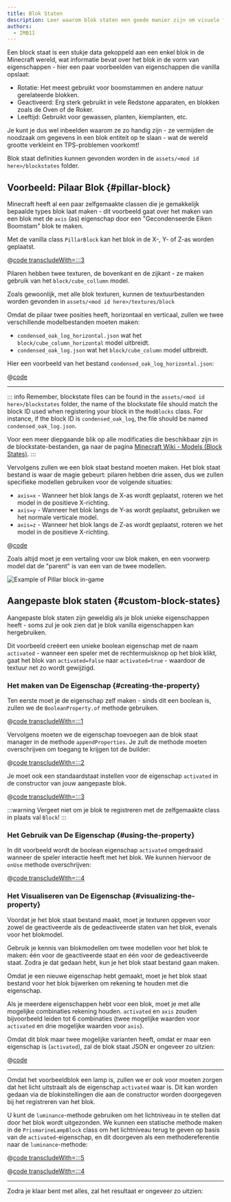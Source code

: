 ```yaml
---
title: Blok Staten
description: Leer waarom blok staten een goede manier zijn om visuele functies toe te voegen aan je blokken.
authors:
  - IMB11
---
```


Een block staat is een stukje data gekoppeld aan een enkel blok in de Minecraft wereld, wat informatie bevat over het blok in de vorm van eigenschappen - hier een paar voorbeelden van eigenschappen die vanilla opslaat:

- Rotatie: Het meest gebruikt voor boomstammen en andere natuur gerelateerde blokken.
- Geactiveerd: Erg sterk gebruikt in vele Redstone apparaten, en blokken zoals de Oven of de Roker.
- Leeftijd: Gebruikt voor gewassen, planten, kiemplanten, etc.

Je kunt je dus wel inbeelden waarom ze zo handig zijn - ze vermijden de noodzaak om gegevens in een blok entiteit op te slaan - wat de wereld grootte verkleint en TPS-problemen voorkomt!

Blok staat definities kunnen gevonden worden in de `assets/<mod id here>/blockstates` folder.

## Voorbeeld: Pilaar Blok {#pillar-block}

<!-- Note: This example could be used for a custom recipe types guide, a condensor machine block with a custom "Condensing" recipe? -->

Minecraft heeft al een paar zelfgemaakte classen die je gemakkelijk bepaalde types blok laat maken - dit voorbeeld gaat over het maken van een blok met de `axis` (as) eigenschap door een "Gecondenseerde Eiken Boomstam" blok te maken.

Met de vanilla class `PillarBlock` kan het blok in de X-, Y- of Z-as worden geplaatst.

@[code transcludeWith=:::3](@/reference/1.21.8/src/main/java/com/example/docs/block/ModBlocks.java)

Pilaren hebben twee texturen, de bovenkant en de zijkant - ze maken gebruik van het `block/cube_collumn` model.

Zoals gewoonlijk, met alle blok texturen, kunnen de textuurbestanden worden gevonden in `assets/<mod id here>/textures/block`

<DownloadEntry type="Textures" visualURL="/assets/develop/blocks/blockstates_0_large.png" downloadURL="/assets/develop/blocks/condensed_oak_log_textures.zip" />

Omdat de pilaar twee posities heeft, horizontaal en verticaal, zullen we twee verschillende modelbestanden moeten maken:

- `condensed_oak_log_horizontal.json` wat het `block/cube_column_horizontal` model uitbreidt.
- `condensed_oak_log.json` wat het `block/cube_column` model uitbreidt.

Hier een voorbeeld van het bestand `condensed_oak_log_horizontal.json`:

@[code](@/reference/1.21.8/src/main/resources/assets/fabric-docs-reference/models/block/condensed_oak_log_horizontal.json)

---

::: info
Remember, blockstate files can be found in the `assets/<mod id here>/blockstates` folder, the name of the blockstate file should match the block ID used when registering your block in the `ModBlocks` class. For instance, if the block ID is `condensed_oak_log`, the file should be named `condensed_oak_log.json`.

Voor een meer diepgaande blik op alle modificaties die beschikbaar zijn in de blockstate-bestanden, ga naar de pagina [Minecraft Wiki - Models (Block States)](https://minecraft.wiki/w/Tutorials/Models#Block_states).
:::

Vervolgens zullen we een blok staat bestand moeten maken. Het blok staat bestand is waar de magie gebeurt: pilaren hebben drie assen, dus we zullen specifieke modellen gebruiken voor de volgende situaties:

- `axis=x` - Wanneer het blok langs de X-as wordt geplaatst, roteren we het model in de positieve X-richting.
- `axis=y` - Wanneer het blok langs de Y-as wordt geplaatst, gebruiken we het normale verticale model.
- `axis=z` - Wanneer het blok langs de Z-as wordt geplaatst, roteren we het model in de positieve X-richting.

@[code](@/reference/1.21.8/src/main/resources/assets/fabric-docs-reference/blockstates/condensed_oak_log.json)

Zoals altijd moet je een vertaling voor uw blok maken, en een voorwerp model dat de "parent" is van een van de twee modellen.

![Example of Pillar block in-game](/assets/develop/blocks/blockstates_1.png)

## Aangepaste blok staten {#custom-block-states}

Aangepaste blok staten zijn geweldig als je blok unieke eigenschappen heeft - soms zul je ook zien dat je blok vanilla eigenschappen kan hergebruiken.

Dit voorbeeld creëert een unieke boolean eigenschap met de naam `activated` - wanneer een speler met de rechtermuisknop op het blok klikt, gaat het blok van `activated=false` naar `activated=true` - waardoor de textuur net zo wordt gewijzigd.

### Het maken van De Eigenschap {#creating-the-property}

Ten eerste moet je de eigenschap zelf maken - sinds dit een boolean is, zullen we de `BooleanProperty.of` methode gebruiken.

@[code transcludeWith=:::1](@/reference/1.21.8/src/main/java/com/example/docs/block/custom/PrismarineLampBlock.java)

Vervolgens moeten we de eigenschap toevoegen aan de blok staat manager in de methode `appendProperties`. Je zult de methode moeten overschrijven om toegang te krijgen tot de builder:

@[code transcludeWith=:::2](@/reference/1.21.8/src/main/java/com/example/docs/block/custom/PrismarineLampBlock.java)

Je moet ook een standaardstaat instellen voor de eigenschap `activated` in de constructor van jouw aangepaste blok.

@[code transcludeWith=:::3](@/reference/1.21.8/src/main/java/com/example/docs/block/custom/PrismarineLampBlock.java)

:::warning
Vergeet niet om je blok te registreren met de zelfgemaakte class in plaats val `Block`!
:::

### Het Gebruik van De Eigenschap {#using-the-property}

In dit voorbeeld wordt de boolean eigenschap `activated` omgedraaid wanneer de speler interactie heeft met het blok. We kunnen hiervoor de `onUse` methode overschrijven:

@[code transcludeWith=:::4](@/reference/1.21.8/src/main/java/com/example/docs/block/custom/PrismarineLampBlock.java)

### Het Visualiseren van De Eigenschap {#visualizing-the-property}

Voordat je het blok staat bestand maakt, moet je texturen opgeven voor zowel de geactiveerde als de gedeactiveerde staten van het blok, evenals voor het blokmodel.

<DownloadEntry type="Textures" visualURL="/assets/develop/blocks/blockstates_2_large.png" downloadURL="/assets/develop/blocks/prismarine_lamp_textures.zip" />

Gebruik je kennis van blokmodellen om twee modellen voor het blok te maken: één voor de geactiveerde staat en één voor de gedeactiveerde staat. Zodra je dat gedaan hebt, kun je het blok staat bestand gaan maken.

Omdat je een nieuwe eigenschap hebt gemaakt, moet je het blok staat bestand voor het blok bijwerken om rekening te houden met die eigenschap.

Als je meerdere eigenschappen hebt voor een blok, moet je met alle mogelijke combinaties rekening houden. `activated` en `axis` zouden bijvoorbeeld leiden tot 6 combinaties (twee mogelijke waarden voor `activated` en drie mogelijke waarden voor `axis`).

Omdat dit blok maar twee mogelijke varianten heeft, omdat er maar een eigenschap is (`activated`), zal de blok staat JSON er ongeveer zo uitzien:

@[code](@/reference/1.21.8/src/main/resources/assets/fabric-docs-reference/blockstates/prismarine_lamp.json)

---

Omdat het voorbeeldblok een lamp is, zullen we er ook voor moeten zorgen dat het licht uitstraalt als de eigenschap `activated` waar is. Dit kan worden gedaan via de blokinstellingen die aan de constructor worden doorgegeven bij het registreren van het blok.

U kunt de `luminance`-methode gebruiken om het lichtniveau in te stellen dat door het blok wordt uitgezonden. We kunnen een statische methode maken in de `PrismarineLampBlock` class om het lichtniveau terug te geven op basis van de `activated`-eigenschap, en dit doorgeven als een methodereferentie naar de `luminance`-methode:

@[code transcludeWith=:::5](@/reference/1.21.8/src/main/java/com/example/docs/block/custom/PrismarineLampBlock.java)

@[code transcludeWith=:::4](@/reference/1.21.8/src/main/java/com/example/docs/block/ModBlocks.java)

---

<!-- Note: This block can be a great starter for a redstone block interactivity page, maybe triggering the blockstate based on redstone input? -->

Zodra je klaar bent met alles, zal het resultaat er ongeveer zo uitzien:

<VideoPlayer src="/assets/develop/blocks/blockstates_3.webm" title="Prismarine Lamp Block in-game" />
